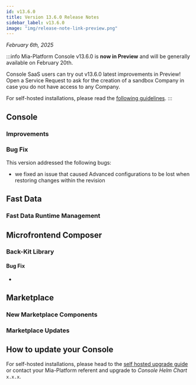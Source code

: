 ```yaml
---
id: v13.6.0
title: Version 13.6.0 Release Notes
sidebar_label: v13.6.0
image: "img/release-note-link-preview.png"
---
```


_February 6th, 2025_

:::info
Mia-Platform Console v13.6.0 is **now in Preview** and will be generally available on February 20th.

Console SaaS users can try out v13.6.0 latest improvements in Preview! Open a Service Request to ask for the creation of a sandbox Company in case you do not have access to any Company.

For self-hosted installations, please read the [following guidelines](#how-to-update-your-console).
:::

## 

## Console

### Improvements

#### 

### Bug Fix

This version addressed the following bugs:

* we fixed an issue that caused Advanced configurations to be lost when restoring changes within the revision

## Fast Data

### Fast Data Runtime Management

## Microfrontend Composer

### Back-Kit Library

#### Bug Fix

*

## Marketplace

### New Marketplace Components

#### 

### Marketplace Updates

#### 

## How to update your Console

For self-hosted installations, please head to the [self hosted upgrade guide](/infrastructure/self-hosted/installation-chart/100_how-to-upgrade.md) or contact your Mia-Platform referent and upgrade to _Console Helm Chart_ `x.x.x`.

